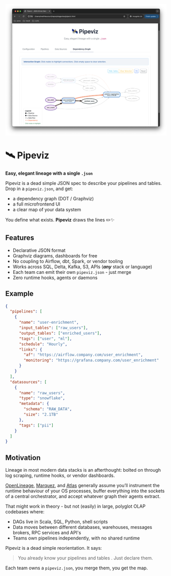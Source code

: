 <p align="center">
  <img src="pix/pipeviz.png" width="700">
</p>

# 🛰️ Pipeviz
**Easy, elegant lineage with a single `.json`**

Pipeviz is a dead simple JSON spec to describe your pipelines and tables. Drop in a `pipeviz.json`, and get:

- a dependency graph (DOT / Graphviz)
- a full microfrontend UI
- a clear map of your data system

You define what exists. **Pipeviz** draws the lines ✏️✨



## Features
- Declarative JSON format
- Graphviz diagrams, dashboards for free
- No coupling to Airflow, dbt, Spark, or vendor tooling
- Works across SQL, Delta, Kafka, S3, APIs (**_any_** stack or language)
- Each team can emit their own `pipeviz.json` - just merge
- Zero runtime hooks, agents or daemons

## Example
```json
{
  "pipelines": [
    {
      "name": "user-enrichment",
      "input_tables": ["raw_users"],
      "output_tables": ["enriched_users"],
      "tags": ["user", "ml"],
      "schedule": "Hourly",
      "links": {
        "af": "https://airflow.company.com/user_enrichment",
        "monitoring": "https://grafana.company.com/user_enrichment"
      }
    }
  ],
  "datasources": [
    {
      "name": "raw_users",
      "type": "snowflake",
      "metadata": {
        "schema": "RAW_DATA",
        "size": "2.1TB"
      },
      "tags": ["pii"]
    }
  ]
}
```

## Motivation
Lineage in most modern data stacks is an afterthought: bolted on through log scraping, runtime hooks, or vendor dashboards.

[OpenLineage](https://openlineage.io/), [Marquez](https://marquezproject.ai/), and [Atlas](https://atlas.apache.org/#/) generally assume you’ll instrument the runtime behaviour of your OS processes, buffer everything into the sockets of a central orchestrator, and accept whatever graph their agents extract.

That might work in theory - but not (easily) in large, polyglot OLAP codebases where:
- DAGs live in Scala, SQL, Python, shell scripts
- Data moves between different databases, warehouses, messages brokers, RPC services and API's
- Teams own pipelines independently, with no shared runtime

Pipeviz is a dead simple reorientation. It says:
> You already know your pipelines and tables . Just declare them.

Each team owns a `pipeviz.json`, you merge them, you get the map.
